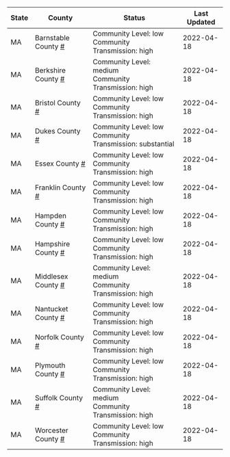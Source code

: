 State | County | Status | Last Updated
--- | --- | --- | --- 
MA | Barnstable County <a href="#barnstable_county">#</a> | <a name="barnstable_county"></a>Community Level: low<br/>Community Transmission: high | 2022-04-18
MA | Berkshire County <a href="#berkshire_county">#</a> | <a name="berkshire_county"></a>Community Level: medium<br/>Community Transmission: high | 2022-04-18
MA | Bristol County <a href="#bristol_county">#</a> | <a name="bristol_county"></a>Community Level: low<br/>Community Transmission: high | 2022-04-18
MA | Dukes County <a href="#dukes_county">#</a> | <a name="dukes_county"></a>Community Level: low<br/>Community Transmission: substantial | 2022-04-18
MA | Essex County <a href="#essex_county">#</a> | <a name="essex_county"></a>Community Level: low<br/>Community Transmission: high | 2022-04-18
MA | Franklin County <a href="#franklin_county">#</a> | <a name="franklin_county"></a>Community Level: low<br/>Community Transmission: high | 2022-04-18
MA | Hampden County <a href="#hampden_county">#</a> | <a name="hampden_county"></a>Community Level: low<br/>Community Transmission: high | 2022-04-18
MA | Hampshire County <a href="#hampshire_county">#</a> | <a name="hampshire_county"></a>Community Level: low<br/>Community Transmission: high | 2022-04-18
MA | Middlesex County <a href="#middlesex_county">#</a> | <a name="middlesex_county"></a>Community Level: medium<br/>Community Transmission: high | 2022-04-18
MA | Nantucket County <a href="#nantucket_county">#</a> | <a name="nantucket_county"></a>Community Level: low<br/>Community Transmission: high | 2022-04-18
MA | Norfolk County <a href="#norfolk_county">#</a> | <a name="norfolk_county"></a>Community Level: low<br/>Community Transmission: high | 2022-04-18
MA | Plymouth County <a href="#plymouth_county">#</a> | <a name="plymouth_county"></a>Community Level: low<br/>Community Transmission: high | 2022-04-18
MA | Suffolk County <a href="#suffolk_county">#</a> | <a name="suffolk_county"></a>Community Level: medium<br/>Community Transmission: high | 2022-04-18
MA | Worcester County <a href="#worcester_county">#</a> | <a name="worcester_county"></a>Community Level: low<br/>Community Transmission: high | 2022-04-18
